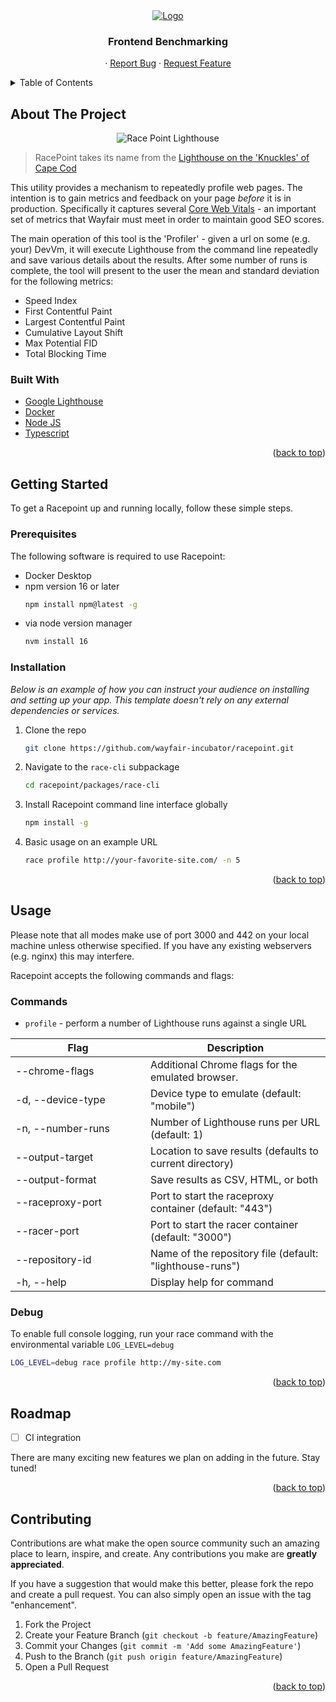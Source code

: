<div id="top"></div>

<!-- PROJECT LOGO -->

<div align="center">
  <a href="https://github.com/othneildrew/Best-README-Template">
    <img src="https://i.imgur.com/zmMj409.png" alt="Logo" >
  </a>

  <h3 align="center">Frontend Benchmarking</h3>

  <p align="center">    ·
    <a href="https://github.com/wayfair-incubator/racepoint/issues">Report Bug</a>
    ·
    <a href="https://github.com/wayfair-incubator/racepoint/pulls">Request Feature</a>
  </p>
</div>

<!-- TABLE OF CONTENTS -->
<details>
  <summary>Table of Contents</summary>
  <ol>
    <li>
      <a href="#about-the-project">About The Project</a>
      <ul>
        <li><a href="#built-with">Built With</a></li>
      </ul>
    </li>
    <li>
      <a href="#getting-started">Getting Started</a>
      <ul>
        <li><a href="#prerequisites">Prerequisites</a></li>
        <li><a href="#installation">Installation</a></li>
      </ul>
    </li>
    <li>
      <a href="#usage">Usage</a>
      <ul>
        <li><a href="#commands">Commands</a></li>
        <li><a href="#debug">Debug</a></li>
      </ul>
    </li>
    <li><a href="#roadmap">Roadmap</a></li>
    <li><a href="#contributing">Contributing</a></li>
  </ol>
</details>

<!-- ABOUT THE PROJECT -->

## About The Project

<div align="center">
<img src="https://upload.wikimedia.org/wikipedia/commons/thumb/6/67/Race_Point_Lighthouse_on_Cape_Cod_%2814085501664%29.jpg/640px-Race_Point_Lighthouse_on_Cape_Cod_%2814085501664%29.jpg" alt="Race Point Lighthouse" />
</div>

> RacePoint takes its name from the
> [Lighthouse on the 'Knuckles' of Cape Cod](https://www.capecodlighthouses.info/race-point-light/)

This utility provides a mechanism to repeatedly profile web pages. The intention
is to gain metrics and feedback on your page _before_ it is in production.
Specifically it captures several [Core Web Vitals](https://web.dev/vitals/) - an
important set of metrics that Wayfair must meet in order to maintain good SEO
scores.

The main operation of this tool is the 'Profiler' - given a url on some (e.g.
your) DevVm, it will execute Lighthouse from the command line repeatedly and
save various details about the results. After some number of runs is complete,
the tool will present to the user the mean and standard deviation for the
following metrics:

- Speed Index
- First Contentful Paint
- Largest Contentful Paint
- Cumulative Layout Shift
- Max Potential FID
- Total Blocking Time

### Built With

- [Google Lighthouse](https://developers.google.com/web/tools/lighthouse)
- [Docker](https://www.docker.com/)
- [Node JS](https://nodejs.org/)
- [Typescript](https://www.typescriptlang.org/)

<p align="right">(<a href="#top">back to top</a>)</p>

<!-- GETTING STARTED -->

## Getting Started

To get a Racepoint up and running locally, follow these simple steps.

### Prerequisites

The following software is required to use Racepoint:

- Docker Desktop
- npm version 16 or later
  ```sh
  npm install npm@latest -g
  ```
- via node version manager
  ```sh
  nvm install 16
  ```

### Installation

_Below is an example of how you can instruct your audience on installing and
setting up your app. This template doesn't rely on any external dependencies or
services._

1. Clone the repo
   ```sh
   git clone https://github.com/wayfair-incubator/racepoint.git
   ```
2. Navigate to the `race-cli` subpackage
   ```sh
   cd racepoint/packages/race-cli
   ```
3. Install Racepoint command line interface globally
   ```sh
   npm install -g
   ```
4. Basic usage on an example URL
   ```sh
   race profile http://your-favorite-site.com/ -n 5
   ```
   <p align="right">(<a href="#top">back to top</a>)</p>

<!-- USAGE EXAMPLES -->

## Usage

Please note that all modes make use of port 3000 and 442 on your local machine
unless otherwise specified. If you have any existing webservers (e.g. nginx)
this may interfere.

Racepoint accepts the following commands and flags:

### Commands

- `profile` - perform a number of Lighthouse runs against a single URL

| <span style="display: inline-block; width:200px">Flag</span> | Description                                              |
| ------------------------------------------------------------ | -------------------------------------------------------- |
| --chrome-flags                                               | Additional Chrome flags for the emulated browser.        |
| -d, --device-type                                            | Device type to emulate (default: "mobile")               |
| -n, --number-runs                                            | Number of Lighthouse runs per URL (default: 1)           |
| --output-target                                              | Location to save results (defaults to current directory) |
| --output-format                                              | Save results as CSV, HTML, or both                       |
| --raceproxy-port                                             | Port to start the raceproxy container (default: "443")   |
| --racer-port                                                 | Port to start the racer container (default: "3000")      |
| --repository-id                                              | Name of the repository file (default: "lighthouse-runs") |
| -h, --help                                                   | Display help for command                                 |

### Debug

To enable full console logging, run your race command with the environmental
variable `LOG_LEVEL=debug`

```sh
LOG_LEVEL=debug race profile http://my-site.com
```

<p align="right">(<a href="#top">back to top</a>)</p>

<!-- ROADMAP -->

## Roadmap

- [ ] CI integration

There are many exciting new features we plan on adding in the future. Stay
tuned!

<p align="right">(<a href="#top">back to top</a>)</p>

<!-- CONTRIBUTING -->

## Contributing

Contributions are what make the open source community such an amazing place to
learn, inspire, and create. Any contributions you make are **greatly
appreciated**.

If you have a suggestion that would make this better, please fork the repo and
create a pull request. You can also simply open an issue with the tag
"enhancement".

1. Fork the Project
2. Create your Feature Branch (`git checkout -b feature/AmazingFeature`)
3. Commit your Changes (`git commit -m 'Add some AmazingFeature'`)
4. Push to the Branch (`git push origin feature/AmazingFeature`)
5. Open a Pull Request

<p align="right">(<a href="#top">back to top</a>)</p>
